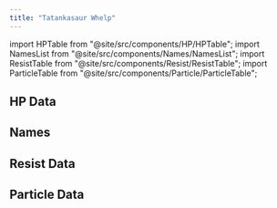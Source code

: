 ```yaml
---
title: "Tatankasaur Whelp"
---
```


import HPTable from "@site/src/components/HP/HPTable";
import NamesList from "@site/src/components/Names/NamesList";
import ResistTable from "@site/src/components/Resist/ResistTable";
import ParticleTable from "@site/src/components/Particle/ParticleTable";

## HP Data

<HPTable item_key="tatankasaurwhelp" data_src="enemy" />

## Names

<NamesList item_key="tatankasaurwhelp" data_src="enemy" />

## Resist Data

<ResistTable item_key="tatankasaurwhelp" data_src="enemy" />

## Particle Data

<ParticleTable item_key="tatankasaurwhelp" data_src="enemy" />